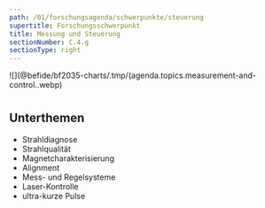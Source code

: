 ```yaml
---
path: /01/forschungsagenda/schwerpunkte/steuerung
supertitle: Forschungsschwerpunkt
title: Messung und Steuerung
sectionNumber: C.4.g
sectionType: right
---
```


<div class="spread--right spread-area--research-agenda-topic">

![](@befide/bf2035-charts/.tmp/(agenda.topics.measurement-and-control..webp)

#

</div>

<div class="spread--right spread-area--intro">

<p class="md"><lorem add="10s"/></p>

</div>

<div class="spread--right spread-area--c-3">

## Unterthemen

- Strahldiagnose
- Strahlqualität
- Magnetcharakterisierung
- Alignment
- Mess- und Regelsysteme
- Laser-Kontrolle
- ultra-kurze Pulse
